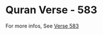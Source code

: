 # Quran Verse - 583 

For more infos, See [Verse 583](https://www.quranbookk.com/quran/search?q=583)